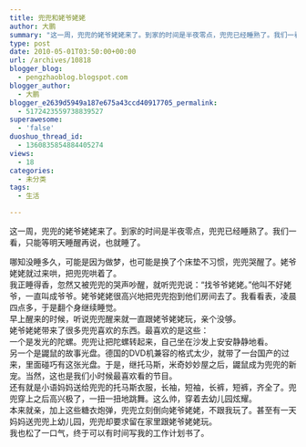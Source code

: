 ```yaml
---
title: 兜兜和姥爷姥姥
author: 大鹏
summary: "这一周，兜兜的姥爷姥姥来了。到家的时间是半夜零点，兜兜已经睡熟了。我们一看，只能等明天睡醒再说，也就睡了。"
type: post
date: 2010-05-01T03:50:00+00:00
url: /archives/10818
blogger_blog:
  - pengzhaoblog.blogspot.com
blogger_author:
  - 大鹏
blogger_e2639d5949a187e675a43ccd40917705_permalink:
  - 5172423559738839527
superawesome:
  - 'false'
duoshuo_thread_id:
  - 1360835854884405274
views:
  - 18
categories:
  - 未分类
tags:
  - 生活

---
```

这一周，兜兜的姥爷姥姥来了。到家的时间是半夜零点，兜兜已经睡熟了。我们一看，只能等明天睡醒再说，也就睡了。

<div>
</div>

<div>
  哪知没睡多久，可能是因为做梦，也可能是换了个床垫不习惯，兜兜哭醒了。姥爷姥姥就过来哄，把兜兜哄着了。
</div>

<div>
</div>

<div>
  我正睡得香，忽然又被兜兜的哭声吵醒，就听兜兜说：“找爷爷姥姥。”他叫不好姥爷，一直叫成爷爷。姥爷姥姥很高兴地把兜兜抱到他们房间去了。我看看表，凌晨四点多，于是翻个身继续睡觉。
</div>

<div>
</div>

<div>
  早上醒来的时候，听说兜兜醒来就一直跟姥爷姥姥玩，亲个没够。
</div>

<div>
</div>

<div>
  姥爷姥姥带来了很多兜兜喜欢的东西。最喜欢的是这些：
</div>

<div>
</div>

<div>
  一个是发光的陀螺。兜兜让把陀螺转起来，自己坐在沙发上安安静静地看。
</div>

<div>
</div>

<div>
  另一个是鼹鼠的故事光盘。德国的DVD机兼容的格式太少，就带了一台国产的过来，里面碰巧有这张光盘。于是，继托马斯，米奇妙妙屋之后，鼹鼠成为兜兜的新宠。当然，这也是我们小时候最喜欢看的节目。
</div>

<div>
</div>

<div>
  还有就是小语妈妈送给兜兜的托马斯衣服，长袖，短袖，长裤，短裤，齐全了。兜兜穿上之后高兴极了，一扭一扭地跳舞。这么帅，穿着去幼儿园炫耀。
</div>

<div>
</div>

<div>
  本来就亲，加上这些糖衣炮弹，兜兜立刻倒向姥爷姥姥，不跟我玩了。甚至有一天妈妈送兜兜上幼儿园，兜兜却要求留在家里跟姥爷姥姥玩。
</div>

<div>
</div>

<div>
  我也松了一口气，终于可以有时间写我的工作计划书了。
</div>
